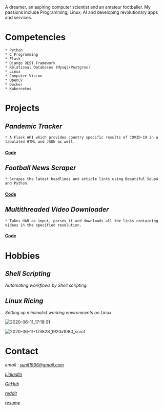  A dreamer, an aspiring computer scientist and an amateur footballer. My passions include Programming, Linux, AI and developing revolutionary apps and services.

# Competencies

    * Python
    * C Programming 
    * Flask
    * Django REST Framework
    * Relational Databases (Mysql/Postgres) 
    * Linux 
    * Computer Vision 
    * OpenCV 
    * Docker 
    * Kubernetes
    
# Projects


## *Pandemic Tracker*
    * A Flask API which provides country specific results of COVID-19 in a tabulated HTML and JSON as well.    
    
#### [Code](https://github.com/sunilRF9/COVID-19-Flask-API/tree/beta)
    

## *Football News Scraper*
    * Scrapes the latest headlines and article links using Beautiful Soup4 and Python.    
    
#### [Code](https://github.com/sunilRF9/News-scrapper)


## *Multithreaded Video Downloader*
    * Takes HAR as input, parses it and downloads all the links containing videos in the specified resolution.    
    
#### [Code](https://github.com/sunilRF9/Video-downloader-from-a-HAR-file)

# Hobbies


## *Shell Scripting*
_Automating workflows by Shell scripting._


## *Linux Ricing*
_Setting up minimalist working environments on Linux._ 

![2020-06-11_17:18:01](https://user-images.githubusercontent.com/45355098/84382179-ebdb7c80-ac07-11ea-9122-8f822fcc0f7d.png)

![2020-06-11-173828_1920x1080_scrot](https://user-images.githubusercontent.com/45355098/84383804-92c11800-ac0a-11ea-8f40-ae0f5afb4ad2.png)

# Contact

*email* : *sunil1996@gmail.com*

*[LinkedIn](https://www.linkedin.com/in/sunil-subramanya-bs-301188169/)*

*[GitHub](https://www.github.com/sunilRF9)*

*[reddit](https://www.reddit.com/user/shelbinho)*

*[resume](https://drive.google.com/file/d/1mbhyTpWqhuQgGqmqcV4VkrXoun4SL1rp/view?usp=sharing)*
